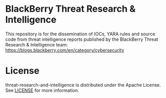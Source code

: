 # BlackBerry Threat Research & Intelligence
This repository is for the dissemination of IOCs, YARA rules and source code from threat intelligence reports published by the BlackBerry Threat Research & Intelligence team: https://blogs.blackberry.com/en/category/cybersecurity 

# License
threat-research-and-intelligence is distributed under the Apache License. See [LICENSE](LICENSE) for more information.
